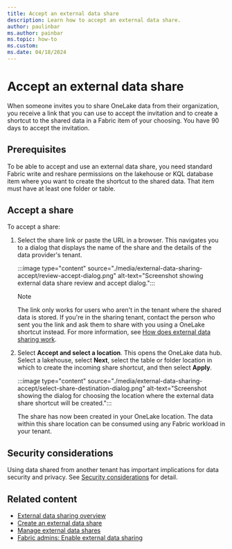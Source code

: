 ```yaml
---
title: Accept an external data share
description: Learn how to accept an external data share.
author: paulinbar
ms.author: painbar
ms.topic: how-to
ms.custom:
ms.date: 04/18/2024
---
```


# Accept an external data share

When someone invites you to share OneLake data from their organization, you receive a link that you can use to accept the invitation and to create a shortcut to the shared data in a Fabric item of your choosing. You have 90 days to accept the invitation.

## Prerequisites

To be able to accept and use an external data share, you need standard Fabric write and reshare permissions on the lakehouse or KQL database item where you want to create the shortcut to the shared data. That item must have at least one folder or table.

## Accept a share

To accept a share:

1. Select the share link or paste the URL in a browser. This navigates you to a dialog that displays the name of the share and the details of the data provider's tenant.

    :::image type="content" source="./media/external-data-sharing-accept/review-accept-dialog.png" alt-text="Screenshot showing external data share review and accept dialog.":::

    > [!NOTE] 
    > The link only works for users who aren't in the tenant where the shared data is stored. If you're in the sharing tenant, contact the person who sent you the link and ask them to share with you using a OneLake shortcut instead. For more information, see [How does external data sharing work](./external-data-sharing-overview.md#how-does-external-data-sharing-work).

1. Select **Accept and select a location**. This opens the OneLake data hub. Select a lakehouse, select **Next**, select the table or folder location in which to create the incoming share shortcut, and then select **Apply**.

    :::image type="content" source="./media/external-data-sharing-accept/select-share-destination-dialog.png" alt-text="Screenshot showing the dialog for choosing the location where the external data share shortcut will be created.":::

    The share has now been created in your OneLake location. The data within this share location can be consumed using any Fabric workload in your tenant.

## Security considerations

Using data shared from another tenant has important implications for data security and privacy. See [Security considerations](./external-data-sharing-overview.md#security-considerations) for detail.

## Related content

* [External data sharing overview](./external-data-sharing-overview.md)
* [Create an external data share](./external-data-sharing-create.md)
* [Manage external data shares](./external-data-sharing-manage.md)
* [Fabric admins: Enable external data sharing](./external-data-sharing-enable.md)

